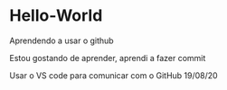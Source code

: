 # Hello-World
Aprendendo a usar o github

Estou gostando de aprender, aprendi a fazer commit

Usar o VS code para comunicar com o GitHub 19/08/20